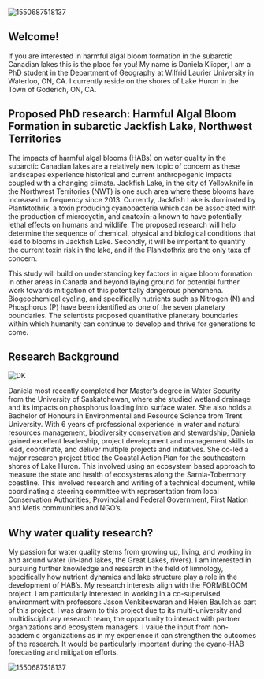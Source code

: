 ![1550687518137](https://user-images.githubusercontent.com/92892202/142786141-3b9da2ce-adbf-442a-afaa-3e35cdccc796.jpg)

## Welcome!

If you are interested in harmful algal bloom formation in the subarctic Canadian lakes this is the place for you! My name is Daniela Klicper, I am a PhD student in the Department of Geography at Wilfrid Laurier University in Waterloo, ON, CA. I currently reside on the shores of Lake Huron in the Town of Goderich, ON, CA. 

## Proposed PhD research: Harmful Algal Bloom Formation in subarctic Jackfish Lake, Northwest Territories 

The impacts of harmful algal blooms (HABs) on water quality in the subarctic Canadian lakes are a relatively new topic of concern as these landscapes experience historical and current anthropogenic impacts coupled with a changing climate. Jackfish Lake, in the city of Yellowknife in the Northwest Territories (NWT) is one such area where these blooms have increased in frequency since 2013. Currently, Jackfish Lake is dominated by Plantktothrix, a toxin producing cyanobacteria which can be associated with the production of microcyctin, and anatoxin-a known to have potentially lethal effects on humans and wildlife. The proposed research will help determine the sequence of chemical, physical and biological conditions that lead to blooms in Jackfish Lake. Secondly, it will be important to quantify the current toxin risk in the lake, and if the Planktothrix are the only taxa of concern. 

This study will build on understanding key factors in algae bloom formation in other areas in Canada and beyond laying ground for potential further work towards mitigation of this potentially dangerous phenomena. Biogeochemical cycling, and specifically nutrients such as Nitrogen (N) and Phosphorus (P) have been identified as one of the seven planetary boundaries. The scientists proposed quantitative planetary boundaries within which humanity can continue to develop and thrive for generations to come. 

## Research Background

![DK](https://user-images.githubusercontent.com/92892202/142786333-6a7db610-a240-4a8d-8f8b-e5755db85d79.png)

Daniela most recently completed her Master’s degree in Water Security from the University of Saskatchewan, where she studied wetland drainage and its impacts on phosphorus loading into surface water. She also holds a Bachelor of Honours in Environmental and Resource Science from Trent University. With 6 years of professional experience in water and natural resources management, biodiversity conservation and stewardship, Daniela gained excellent leadership, project development and management skills to lead, coordinate, and deliver multiple projects and initiatives. She co-led a major research project titled the Coastal Action Plan for the southeastern shores of Lake Huron. This involved using an ecosystem based approach to measure the state and health of ecosystems along the Sarnia-Tobermory coastline. This involved research and writing of a technical document, while coordinating a steering committee with representation from local Conservation Authorities, Provincial and Federal Government, First Nation and Metis communities and NGO’s.

## Why water quality research?

My passion for water quality stems from growing up, living, and working in and around water (in-land lakes, the Great Lakes, rivers). I am interested in pursuing further knowledge and research in the field of limnology, specifically how nutrient dynamics and lake structure play a role in the development of HAB’s. My research interests align with the FORMBLOOM project. I am particularly interested in working in a co-supervised environment with professors Jason Venkiteswaran and Helen Baulch as part of this project. I was drawn to this project due to its multi-university and multidisciplinary research team, the opportunity to interact with partner organizations and ecosystem managers. I value the input from non-academic organizations as in my experience it can strengthen the outcomes of the research. It would be particularly important during the cyano-HAB forecasting and mitigation efforts.

![1550687518137](https://user-images.githubusercontent.com/92892202/142786141-3b9da2ce-adbf-442a-afaa-3e35cdccc796.jpg)
